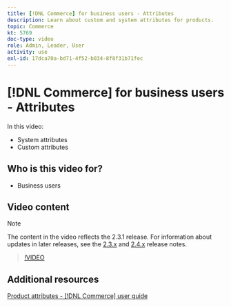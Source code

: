 ```yaml
---
title: [!DNL Commerce] for business users - Attributes
description: Learn about custom and system attributes for products.
topic: Commerce
kt: 5769
doc-type: video
role: Admin, Leader, User
activity: use
exl-id: 17dca70a-bd71-4f52-b034-8f8f31b71fec
---
```

# [!DNL Commerce] for business users - Attributes

In this video:

- System attributes
- Custom attributes

## Who is this video for?

- Business users

## Video content

>[!NOTE]
>
>The content in the video reflects the 2.3.1 release. For information about updates in later releases, see the [ 2.3.x](https://devdocs.magento.com/guides/v2.3/release-notes/bk-release-notes.html) and [2.4.x](https://devdocs.magento.com/guides/v2.4/release-notes/bk-release-notes.html) release notes.

>[!VIDEO](https://video.tv.adobe.com/v/35954?quality=12&learn=on)

## Additional resources

[Product attributes - [!DNL Commerce] user guide](https://docs.magento.com/user-guide/catalog/product-attributes.html)
